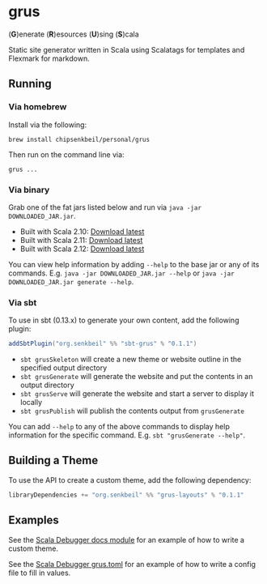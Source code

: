 # grus
(__G__)enerate (__R__)esources (__U__)sing (__S__)cala

Static site generator written in Scala using Scalatags for templates and
Flexmark for markdown.

## Running

### Via homebrew

Install via the following:

```
brew install chipsenkbeil/personal/grus
```

Then run on the command line via:

```
grus ...
```

### Via binary

Grab one of the fat jars listed below and run via `java -jar DOWNLOADED_JAR.jar`. 

- Built with Scala 2.10: [Download latest](https://github.com/chipsenkbeil/grus/releases/download/v0.1.1/grus-0.1.1-2.10.6.jar)
- Built with Scala 2.11: [Download latest](https://github.com/chipsenkbeil/grus/releases/download/v0.1.1/grus-0.1.1-2.11.8.jar)
- Built with Scala 2.12: [Download latest](https://github.com/chipsenkbeil/grus/releases/download/v0.1.1/grus-0.1.1-2.12.1.jar)

You can view help information by adding `--help` to the base jar or any of its commands. 
E.g. `java -jar DOWNLOADED_JAR.jar --help` or `java -jar DOWNLOADED_JAR.jar generate --help`.

### Via sbt

To use in sbt (0.13.x) to generate your own content, add the following plugin:

```scala
addSbtPlugin("org.senkbeil" %% "sbt-grus" % "0.1.1")
```

- `sbt grusSkeleton` will create a new theme or website outline in the
  specified output directory
- `sbt grusGenerate` will generate the website and put the contents in an
  output directory
- `sbt grusServe` will generate the website and start a server to display
  it locally
- `sbt grusPublish` will publish the contents output from `grusGenerate`

You can add `--help` to any of the above commands to display help information
for the specific command. E.g. `sbt "grusGenerate --help"`.

## Building a Theme

To use the API to create a custom theme, add the following dependency:

```scala
libraryDependencies += "org.senkbeil" %% "grus-layouts" % "0.1.1"
```

## Examples

See the
[Scala Debugger docs module](https://github.com/ensime/scala-debugger/tree/master/scala-debugger-docs)
for an example of how to write a custom theme.

See the
[Scala Debugger grus.toml](https://github.com/ensime/scala-debugger/tree/master/grus.toml)
for an example of how to write a config file to fill in values.

